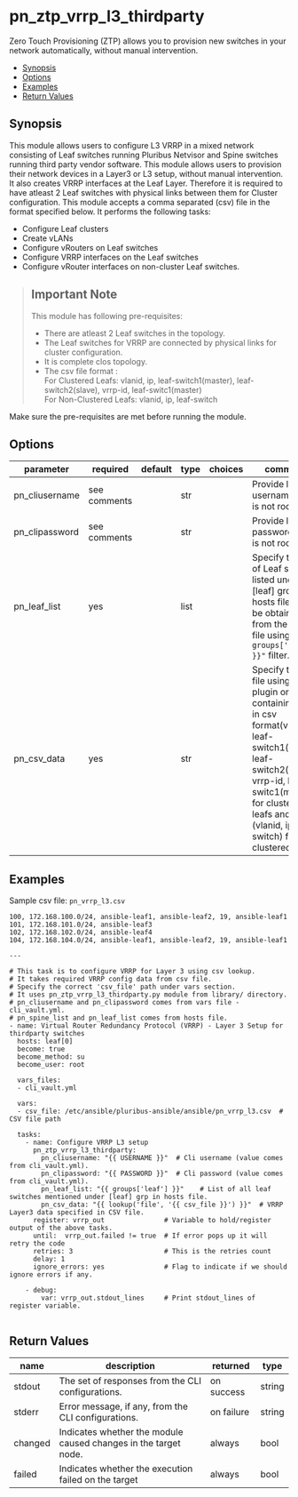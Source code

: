 # pn_ztp_vrrp_l3_thirdparty

 Zero Touch Provisioning (ZTP) allows you to provision new switches in your network automatically, without manual intervention.

 - [Synopsis](#synopsis)
 - [Options](#options)
 - [Examples](#examples)
 - [Return Values](#return-values)

## Synopsis

  This module allows users to configure L3 VRRP in a mixed network consisting of Leaf switches running Pluribus Netvisor and Spine switches running third party vendor software. This module allows users to provision their network devices in a Layer3 or L3 setup, without manual intervention. It also creates VRRP interfaces at the Leaf Layer. Therefore it is required to have atleast 2 Leaf switches with physical links between them for Cluster configuration. This module accepts a comma separated (csv) file in the format specified below. It performs the following tasks:
  
 - Configure Leaf clusters
 - Create vLANs
 - Configure vRouters on Leaf switches
 - Configure VRRP interfaces on the Leaf switches
 - Configure vRouter interfaces on non-cluster Leaf switches.


>## Important Note
  >
  >This module has following pre-requisites:
  >
  >- There are atleast 2 Leaf switches in the topology.
  >- The Leaf switches for VRRP are connected by physical links for cluster configuration.
  >- It is complete clos topology.
  >- The csv file format :  
       For Clustered Leafs: vlanid, ip, leaf-switch1(master), leaf-switch2(slave), vrrp-id, leaf-switc1(master)  
       For Non-Clustered Leafs: vlanid, ip, leaf-switch
      
  Make sure the pre-requisites are met before running the module.

## Options

| parameter        | required       | default       | type        | choices       | comments                                                   |
|------------------|----------------|---------------|-------------|---------------|------------------------------------------------------------|
| pn_cliusername   | see comments   |               | str         |               | Provide login username if user is not root.                |
| pn_clipassword   | see comments   |               | str         |               | Provide login password if user is not root.                |
| pn_leaf_list     | yes            |               | list        |               | Specify the list of Leaf switches listed under the [leaf] group in hosts file. Can be obtained from the hosts file using `"{{ groups['leaf'] }}"` filter. |
| pn_csv_data      | yes            |               | str         |               | Specify the csv file using `lookup` plugin or a string containing data in csv format(vlanid, ip, leaf-switch1(master), leaf-switch2(slave), vrrp-id, leaf-switc1(master)) for clustered leafs and (vlanid, ip, leaf-switch) for non-clustered leafs. |


## Examples
   Sample csv file: `pn_vrrp_l3.csv`
```
100, 172.168.100.0/24, ansible-leaf1, ansible-leaf2, 19, ansible-leaf1
101, 172.168.101.0/24, ansible-leaf3
102, 172.168.102.0/24, ansible-leaf4
104, 172.168.104.0/24, ansible-leaf1, ansible-leaf2, 19, ansible-leaf1
```

```
---

# This task is to configure VRRP for Layer 3 using csv lookup.
# It takes required VRRP config data from csv file.
# Specify the correct 'csv_file' path under vars section.
# It uses pn_ztp_vrrp_l3_thirdparty.py module from library/ directory.
# pn_cliusername and pn_clipassword comes from vars file - cli_vault.yml.
# pn_spine_list and pn_leaf_list comes from hosts file.
- name: Virtual Router Redundancy Protocol (VRRP) - Layer 3 Setup for thirdparty switches
  hosts: leaf[0]
  become: true
  become_method: su
  become_user: root

  vars_files:
  - cli_vault.yml

  vars:
  - csv_file: /etc/ansible/pluribus-ansible/ansible/pn_vrrp_l3.csv  # CSV file path

  tasks:
    - name: Configure VRRP L3 setup
      pn_ztp_vrrp_l3_thirdparty:
        pn_cliusername: "{{ USERNAME }}"  # Cli username (value comes from cli_vault.yml).
        pn_clipassword: "{{ PASSWORD }}"  # Cli password (value comes from cli_vault.yml).
        pn_leaf_list: "{{ groups['leaf'] }}"    # List of all leaf switches mentioned under [leaf] grp in hosts file.
        pn_csv_data: "{{ lookup('file', '{{ csv_file }}') }}"  # VRRP Layer3 data specified in CSV file.
      register: vrrp_out               # Variable to hold/register output of the above tasks.
      until:  vrrp_out.failed != true  # If error pops up it will retry the code
      retries: 3                       # This is the retries count
      delay: 1
      ignore_errors: yes               # Flag to indicate if we should ignore errors if any.

    - debug:
        var: vrrp_out.stdout_lines     # Print stdout_lines of register variable.
  
```

## Return Values

| name | description | returned | type |
|--------|------------|----------|---------|
| stdout | The set of responses from the CLI configurations. | on success | string |
| stderr | Error message, if any, from the CLI configurations. | on failure | string |
| changed | Indicates whether the module caused changes in the target node.| always | bool |
| failed | Indicates whether the execution failed on the target | always | bool |
